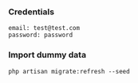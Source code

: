 ### Credentials

```
email: test@test.com
password: password
```

### Import dummy data

```
php artisan migrate:refresh --seed
```
